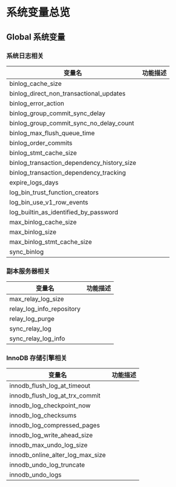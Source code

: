 # 系统变量总览

## Global 系统变量

### 系统日志相关

| 变量名                                                   | 功能描述                                                      |
|---------------------------------------------------------|---------------------------------------------------------------|
| binlog_cache_size |   |
| binlog_direct_non_transactional_updates |   |
| binlog_error_action |   |
| binlog_group_commit_sync_delay |   |
| binlog_group_commit_sync_no_delay_count |   |
| binlog_max_flush_queue_time |   |
| binlog_order_commits |   |
| binlog_stmt_cache_size |   |
| binlog_transaction_dependency_history_size | |
| binlog_transaction_dependency_tracking |   |
| expire_logs_days |   |
| log_bin_trust_function_creators |   |
| log_bin_use_v1_row_events |   |
| log_builtin_as_identified_by_password |   |
| max_binlog_cache_size |   |
| max_binlog_size |   |
| max_binlog_stmt_cache_size| |
| sync_binlog |   |

### 副本服务器相关

| 变量名                                                   | 功能描述                                                      |
|---------------------------------------------------------|---------------------------------------------------------------|
| max_relay_log_size |   |
| relay_log_info_repository |   |
| relay_log_purge |   |
| sync_relay_log |   |
| sync_relay_log_info |   |

### InnoDB 存储引擎相关

| 变量名                                                   | 功能描述                                                      |
|---------------------------------------------------------|---------------------------------------------------------------|
| innodb_flush_log_at_timeout |   |
| innodb_flush_log_at_trx_commit |   |
| innodb_log_checkpoint_now |   |
| innodb_log_checksums |   |
| innodb_log_compressed_pages |   |
| innodb_log_write_ahead_size |   |
| innodb_max_undo_log_size |   |
| innodb_online_alter_log_max_size |   |
| innodb_undo_log_truncate |   |
| innodb_undo_logs |   |